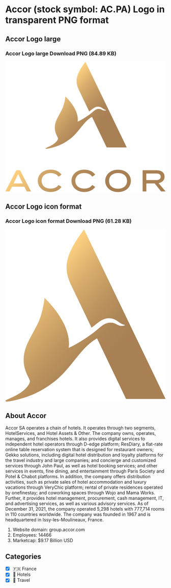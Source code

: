 # Accor (stock symbol: AC.PA) Logo in transparent PNG format

## Accor Logo large

### Accor Logo large Download PNG (84.89 KB)

![Accor Logo large Download PNG (84.89 KB)](/img/orig/AC.PA_BIG-daffea8d.png)

## Accor Logo icon format

### Accor Logo icon format Download PNG (61.28 KB)

![Accor Logo icon format Download PNG (61.28 KB)](/img/orig/AC.PA-2c3b7c85.png)

## About Accor

Accor SA operates a chain of hotels. It operates through two segments, HotelServices, and Hotel Assets & Other. The company owns, operates, manages, and franchises hotels. It also provides digital services to independent hotel operators through D-edge platform; ResDiary, a flat-rate online table reservation system that is designed for restaurant owners; Gekko solutions, including digital hotel distribution and loyalty platforms for the travel industry and large companies; and concierge and customized services through John Paul, as well as hotel booking services; and other services in events, fine dining, and entertainment through Paris Society and Potel & Chabot platforms. In addition, the company offers distribution activities, such as private sales of hotel accommodation and luxury vacations through VeryChic platform; rental of private residences operated by onefinestay; and coworking spaces through Wojo and Mama Works. Further, it provides hotel management, procurement, cash management, IT, and advertising services, as well as various advisory services. As of December 31, 2021, the company operated 5,298 hotels with 777,714 rooms in 110 countries worldwide. The company was founded in 1967 and is headquartered in Issy-les-Moulineaux, France.

1. Website domain: group.accor.com
2. Employees: 14466
3. Marketcap: $9.17 Billion USD


## Categories
- [x] 🇫🇷 France
- [x] 🏨 Hotels
- [x] 🌴 Travel

